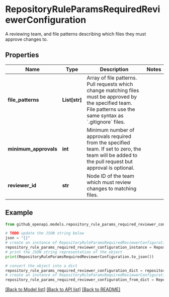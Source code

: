 # RepositoryRuleParamsRequiredReviewerConfiguration

A reviewing team, and file patterns describing which files they must approve changes to.

## Properties

Name | Type | Description | Notes
------------ | ------------- | ------------- | -------------
**file_patterns** | **List[str]** | Array of file patterns. Pull requests which change matching files must be approved by the specified team. File patterns use the same syntax as &#x60;.gitignore&#x60; files. | 
**minimum_approvals** | **int** | Minimum number of approvals required from the specified team. If set to zero, the team will be added to the pull request but approval is optional. | 
**reviewer_id** | **str** | Node ID of the team which must review changes to matching files. | 

## Example

```python
from github_openapi.models.repository_rule_params_required_reviewer_configuration import RepositoryRuleParamsRequiredReviewerConfiguration

# TODO update the JSON string below
json = "{}"
# create an instance of RepositoryRuleParamsRequiredReviewerConfiguration from a JSON string
repository_rule_params_required_reviewer_configuration_instance = RepositoryRuleParamsRequiredReviewerConfiguration.from_json(json)
# print the JSON string representation of the object
print(RepositoryRuleParamsRequiredReviewerConfiguration.to_json())

# convert the object into a dict
repository_rule_params_required_reviewer_configuration_dict = repository_rule_params_required_reviewer_configuration_instance.to_dict()
# create an instance of RepositoryRuleParamsRequiredReviewerConfiguration from a dict
repository_rule_params_required_reviewer_configuration_from_dict = RepositoryRuleParamsRequiredReviewerConfiguration.from_dict(repository_rule_params_required_reviewer_configuration_dict)
```
[[Back to Model list]](../README.md#documentation-for-models) [[Back to API list]](../README.md#documentation-for-api-endpoints) [[Back to README]](../README.md)


